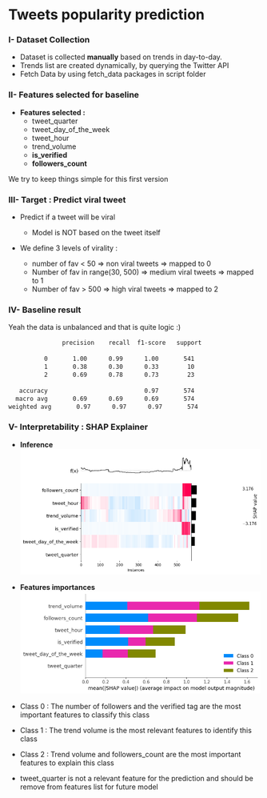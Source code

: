 # Tweets popularity prediction

### I- Dataset Collection
* Dataset is collected __manually__ based on trends in day-to-day.
* Trends list are created dynamically, by querying the Twitter API
* Fetch Data by using fetch_data packages in script folder 

### II- Features selected for baseline

* __Features selected :__
  * tweet_quarter
  * tweet_day_of_the_week
  * tweet_hour
  * trend_volume
  * __is_verified__
  * __followers_count__

We try to keep things simple for this first version 

### III- Target : Predict viral tweet

* Predict if a tweet will be viral 
  * Model is NOT based on the tweet itself
  
* We define 3 levels of virality : 
  * number of fav < 50 => non viral tweets => mapped to 0
  * Number of fav in range(30, 500) => medium viral tweets => mapped to 1
  * Number of fav > 500 => high viral tweets => mapped to 2

### IV- __Baseline result__

Yeah the data is unbalanced and that is quite logic :) 

 ```
                precision    recall  f1-score   support

           0       1.00      0.99      1.00       541
           1       0.38      0.30      0.33        10
           2       0.69      0.78      0.73        23

    accuracy                           0.97       574
   macro avg       0.69      0.69      0.69       574
weighted avg       0.97      0.97      0.97       574

  ```
### V- Interpretability : SHAP Explainer


* __Inference__
![features impact for inference](./ressources/features_heatmap.png)
  
* __Features importances__
![model_interprtability](./ressources/features_imp_summary.png)

* Class 0 : The number of followers and the verified tag are the most important features to 
classify this class
* Class 1 : The trend volume is the most relevant features to identify this class
* Class 2 : Trend volume and followers_count are the most important features to explain this class
* tweet_quarter is not a relevant feature for the prediction and should be remove from features list for future model
